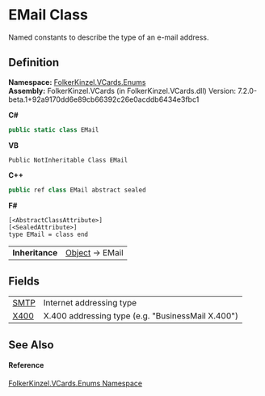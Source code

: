 # EMail Class


Named constants to describe the type of an e-mail address.



## Definition
**Namespace:** <a href="dc092988-d177-6a56-4e2c-9f6573076e50.md">FolkerKinzel.VCards.Enums</a>  
**Assembly:** FolkerKinzel.VCards (in FolkerKinzel.VCards.dll) Version: 7.2.0-beta.1+92a9170dd6e89cb66392c26e0acddb6434e3fbc1

**C#**
``` C#
public static class EMail
```
**VB**
``` VB
Public NotInheritable Class EMail
```
**C++**
``` C++
public ref class EMail abstract sealed
```
**F#**
``` F#
[<AbstractClassAttribute>]
[<SealedAttribute>]
type EMail = class end
```

<table><tr><td><strong>Inheritance</strong></td><td><a href="https://learn.microsoft.com/dotnet/api/system.object" target="_blank" rel="noopener noreferrer">Object</a>  →  EMail</td></tr>
</table>



## Fields
<table>
<tr>
<td><a href="d1c10f5a-996b-8a6b-74f3-6f90b1b9198e.md">SMTP</a></td>
<td>Internet addressing type</td></tr>
<tr>
<td><a href="e873924d-7ad4-14d3-d4ac-2c53f7a30802.md">X400</a></td>
<td>X.400 addressing type (e.g. "BusinessMail X.400")</td></tr>
</table>

## See Also


#### Reference
<a href="dc092988-d177-6a56-4e2c-9f6573076e50.md">FolkerKinzel.VCards.Enums Namespace</a>  
